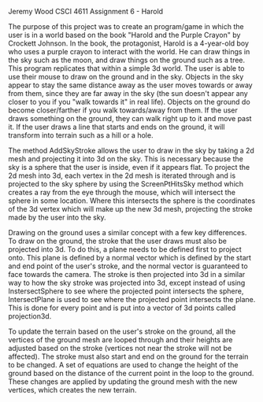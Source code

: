 Jeremy Wood CSCI 4611 Assignment 6 - Harold

The purpose of this project was to create an program/game in which the user is in a world based on the book "Harold and the Purple Crayon" by Crockett Johnson. In the book, the protagonist, Harold is a 4-year-old boy who uses a purple crayon to interact with the world. He can draw things in the sky such as the moon, and draw things on the ground such as a tree. This program replicates that within a simple 3d world. The user is able to use their mouse to draw on the ground and in the sky. Objects in the sky appear to stay the same distance away as the user moves towards or away from them, since they are far away in the sky (the sun doesn't appear any closer to you if you "walk towards it" in real life). Objects on the ground do become closer/farther if you walk towards/away from them. If the user draws something on the ground, they can walk right up to it and move past it. If the user draws a line that starts and ends on the ground, it will transform into terrain such as a hill or a hole.

The method AddSkyStroke allows the user to draw in the sky by taking a 2d mesh and projecting it into 3d on the sky. This is necessary because the sky is a sphere that the user is inside, even if it appears flat. To project the 2d mesh into 3d, each vertex in the 2d mesh is iterated through and is projected to the sky sphere by using the ScreenPtHitsSky method which creates a ray from the eye through the mouse, which will intersect the sphere in some location. Where this intersects the sphere is the coordinates of the 3d vertex which will make up the new 3d mesh, projecting the stroke made by the user into the sky.


Drawing on the ground uses a similar concept with a few key differences. To draw on the ground, the stroke that the user draws must also be projected into 3d. To do this, a plane needs to be defined first to project onto. This plane is defined by a normal vector which is defined by the start and end point of the user's stroke, and the normal vector is guaranteed to face towards the camera. The stroke is then projected into 3d in a similar way to how the sky stroke was projected into 3d, except instead of using InstersectSphere to see where the projected point intersects the sphere, IntersectPlane is used to see where the projected point intersects the plane. This is done for every point and is put into a vector of 3d points called projection3d. 

To update the terrain based on the user's stroke on the ground, all the vertices of the ground mesh are looped through and their heights are adjusted based on the stroke (vertices not near the stroke will not be affected). The stroke must also start and end on the ground for the terrain to be changed. A set of equations are used to change the height of the ground based on the distance of the current point in the loop to the ground. These changes are applied by updating the ground mesh with the new vertices, which creates the new terrain.
